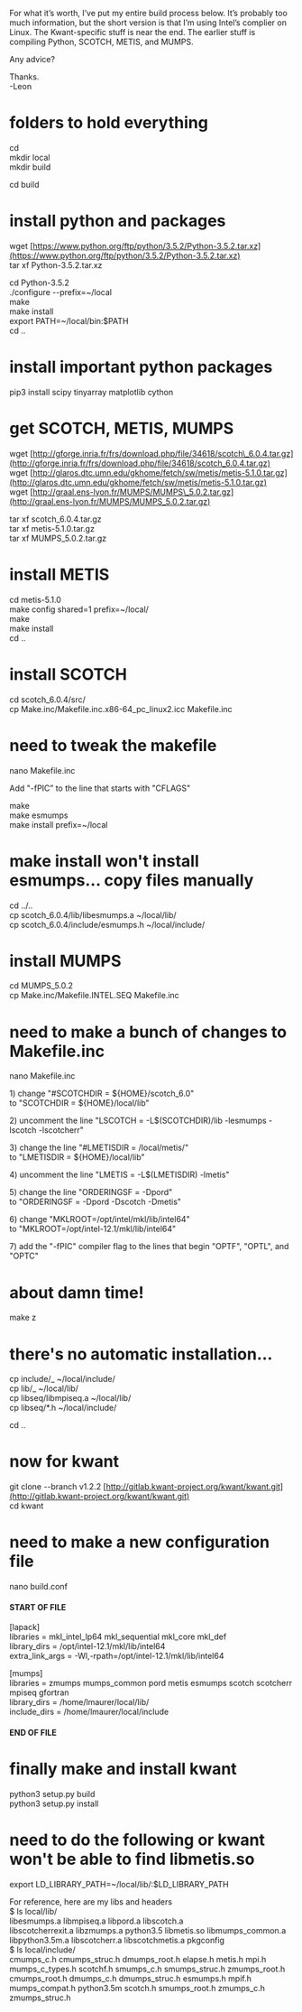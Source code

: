 





For what it’s worth, I’ve put my entire build process below. It’s probably too much information, but the short version is that I’m using Intel’s complier on Linux. The Kwant-specific stuff is near the end. The earlier stuff is compiling Python, SCOTCH, METIS, and MUMPS.

Any advice?

Thanks.  
-Leon

# folders to hold everything

cd  
mkdir local  
mkdir build

cd build

# install python and packages

wget [https://www.python.org/ftp/python/3.5.2/Python-3.5.2.tar.xz](https://www.python.org/ftp/python/3.5.2/Python-3.5.2.tar.xz)  
tar xf Python-3.5.2.tar.xz

cd Python-3.5.2  
./configure --prefix=~/local  
make  
make install  
export PATH=~/local/bin:$PATH  
cd ..

# install important python packages

pip3 install scipy tinyarray matplotlib cython

# get SCOTCH, METIS, MUMPS

wget [http://gforge.inria.fr/frs/download.php/file/34618/scotch\_6.0.4.tar.gz](http://gforge.inria.fr/frs/download.php/file/34618/scotch_6.0.4.tar.gz)  
wget [http://glaros.dtc.umn.edu/gkhome/fetch/sw/metis/metis-5.1.0.tar.gz](http://glaros.dtc.umn.edu/gkhome/fetch/sw/metis/metis-5.1.0.tar.gz)  
wget [http://graal.ens-lyon.fr/MUMPS/MUMPS\_5.0.2.tar.gz](http://graal.ens-lyon.fr/MUMPS/MUMPS_5.0.2.tar.gz)

tar xf scotch\_6.0.4.tar.gz  
tar xf metis-5.1.0.tar.gz  
tar xf MUMPS\_5.0.2.tar.gz

# install METIS

cd metis-5.1.0  
make config shared=1 prefix=~/local/  
make  
make install  
cd ..

# install SCOTCH

cd scotch\_6.0.4/src/  
cp Make.inc/Makefile.inc.x86-64\_pc\_linux2.icc Makefile.inc

# need to tweak the makefile

nano Makefile.inc

Add "-fPIC” to the line that starts with "CFLAGS"

make  
make esmumps  
make install prefix=~/local

# make install won't install esmumps... copy files manually

cd ../..  
cp scotch\_6.0.4/lib/libesmumps.a ~/local/lib/  
cp scotch\_6.0.4/include/esmumps.h ~/local/include/

# install MUMPS

cd MUMPS\_5.0.2  
cp Make.inc/Makefile.INTEL.SEQ Makefile.inc

# need to make a bunch of changes to Makefile.inc

nano Makefile.inc

1\) change "\#SCOTCHDIR  = ${HOME}/scotch\_6.0"  
to "SCOTCHDIR  = ${HOME}/local/lib"

2\) uncomment the line "LSCOTCH    = -L$\(SCOTCHDIR\)/lib -lesmumps -lscotch -lscotcherr"

3\) change the line "\#LMETISDIR = /local/metis/"  
to "LMETISDIR = ${HOME}/local/lib"

4\) uncomment the line "LMETIS    = -L$\(LMETISDIR\) -lmetis"

5\) change the line "ORDERINGSF  = -Dpord"  
to "ORDERINGSF  = -Dpord -Dscotch -Dmetis"

6\) change "MKLROOT=/opt/intel/mkl/lib/intel64"  
to "MKLROOT=/opt/intel-12.1/mkl/lib/intel64"

7\) add the "-fPIC" compiler flag to the lines that begin "OPTF", "OPTL", and "OPTC"

# about damn time!

make z

# there's no automatic installation...

cp include/_ ~/local/include/  
cp lib/_ ~/local/lib/  
cp libseq/libmpiseq.a ~/local/lib/  
cp libseq/\*.h ~/local/include/

cd ..

# now for kwant

git clone --branch v1.2.2  [http://gitlab.kwant-project.org/kwant/kwant.git](http://gitlab.kwant-project.org/kwant/kwant.git)  
cd kwant

# need to make a new configuration file

nano build.conf

#### START OF FILE

\[lapack\]  
libraries = mkl\_intel\_lp64 mkl\_sequential mkl\_core mkl\_def  
library\_dirs = /opt/intel-12.1/mkl/lib/intel64  
extra\_link\_args = -Wl,-rpath=/opt/intel-12.1/mkl/lib/intel64

\[mumps\]  
libraries = zmumps mumps\_common pord metis esmumps scotch scotcherr mpiseq gfortran  
library\_dirs = /home/lmaurer/local/lib/  
include\_dirs = /home/lmaurer/local/include

#### END OF FILE

# finally make and install kwant

python3 setup.py build  
python3 setup.py install

# need to do the following or kwant won't be able to find libmetis.so

export LD\_LIBRARY\_PATH=~/local/lib/:$LD\_LIBRARY\_PATH

For reference, here are my libs and headers  
$ ls local/lib/  
libesmumps.a  libmpiseq.a        libpord.a        libscotch.a  
libscotcherrexit.a  libzmumps.a  python3.5 libmetis.so   libmumps\_common.a  
libpython3.5m.a  libscotcherr.a  libscotchmetis.a    pkgconfig  
$ ls local/include/  
cmumps\_c.h     cmumps\_struc.h  dmumps\_root.h   elapse.h   metis.h  mpi.h  
mumps\_c\_types.h  scotchf.h  smumps\_c.h     smumps\_struc.h  zmumps\_root.h  
cmumps\_root.h  dmumps\_c.h      dmumps\_struc.h  esmumps.h  mpif.h  
mumps\_compat.h  python3.5m       scotch.h   smumps\_root.h  zmumps\_c.h  
zmumps\_struc.h

